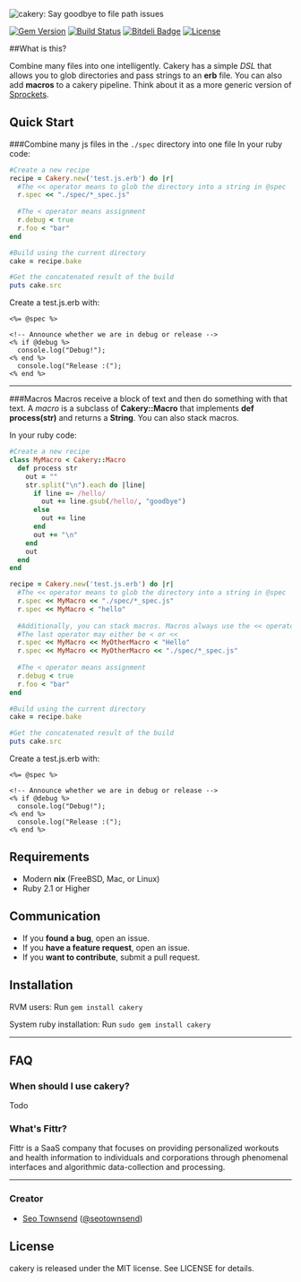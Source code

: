 ![cakery: Say goodbye to file path issues](https://raw.githubusercontent.com/sotownsend/cakery/master/logo.png)

[![Gem Version](https://badge.fury.io/rb/iarrogant.svg)](http://badge.fury.io/rb/cakery)
[![Build Status](https://travis-ci.org/sotownsend/cakery.svg)](https://travis-ci.org/sotownsend/cakery)
[![Bitdeli Badge](https://d2weczhvl823v0.cloudfront.net/sotownsend/cakery/trend.png)](https://bitdeli.com/free "Bitdeli Badge")
[![License](http://img.shields.io/badge/license-MIT-green.svg?style=flat)](https://github.com/sotownsend/cakery/blob/master/LICENSE)

##What is this?

Combine many files into one intelligently.  Cakery has a simple *DSL* that allows you to glob directories and pass strings to an **erb** file.  You can also add **macros** to a cakery pipeline. Think about it as a more generic version of [Sprockets](https://github.com/sstephenson/sprockets).

## Quick Start

###Combine many js files in the `./spec` directory into one file
In your ruby code:
```ruby
#Create a new recipe
recipe = Cakery.new('test.js.erb') do |r|
  #The << operator means to glob the directory into a string in @spec
  r.spec << "./spec/*_spec.js"
  
  #The < operator means assignment
  r.debug < true
  r.foo < "bar"
end

#Build using the current directory
cake = recipe.bake

#Get the concatenated result of the build
puts cake.src
```

Create a test.js.erb with:
```erb
<%= @spec %>

<!-- Announce whether we are in debug or release -->
<% if @debug %>
  console.log("Debug!");
<% end %>
  console.log("Release :(");
<% end %>
```

------

###Macros
Macros receive a block of text and then do something with that text.  A *macro* is a subclass of **Cakery::Macro** that implements **def process(str)** and returns a **String**. You can also stack macros.

In your ruby code:
```ruby
#Create a new recipe
class MyMacro < Cakery::Macro
  def process str
    out = ""
    str.split("\n").each do |line|
      if line =~ /hello/
        out += line.gsub(/hello/, "goodbye")
      else
        out += line
      end
      out += "\n"
    end
    out
  end
end

recipe = Cakery.new('test.js.erb') do |r|
  #The << operator means to glob the directory into a string in @spec
  r.spec << MyMacro << "./spec/*_spec.js"
  r.spec << MyMacro < "hello"
  
  #Additionally, you can stack macros. Macros always use the << operator intra macros
  #The last operator may either be < or <<
  r.spec << MyMacro << MyOtherMacro < "Hello"
  r.spec << MyMacro << MyOtherMacro << "./spec/*_spec.js"
  
  #The < operator means assignment
  r.debug < true
  r.foo < "bar"
end

#Build using the current directory
cake = recipe.bake

#Get the concatenated result of the build
puts cake.src
```

Create a test.js.erb with:
```erb
<%= @spec %>

<!-- Announce whether we are in debug or release -->
<% if @debug %>
  console.log("Debug!");
<% end %>
  console.log("Release :(");
<% end %>
```

## Requirements

- Modern **nix** (FreeBSD, Mac, or Linux)
- Ruby 2.1 or Higher

## Communication

- If you **found a bug**, open an issue.
- If you **have a feature request**, open an issue.
- If you **want to contribute**, submit a pull request.

## Installation

RVM users:
Run `gem install cakery`

System ruby installation:
Run `sudo gem install cakery`

---

## FAQ

### When should I use cakery?

Todo

### What's Fittr?

Fittr is a SaaS company that focuses on providing personalized workouts and health information to individuals and corporations through phenomenal interfaces and algorithmic data-collection and processing.

* * *

### Creator

- [Seo Townsend](http://github.com/sotownsend) ([@seotownsend](https://twitter.com/seotownsend))

## License

cakery is released under the MIT license. See LICENSE for details.
